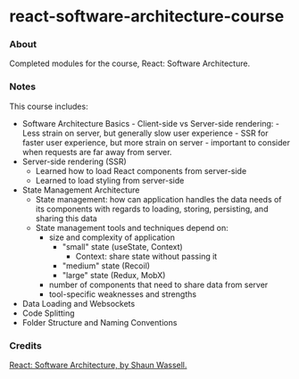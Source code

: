 # react-software-architecture-course

### About

Completed modules for the course, React: Software Architecture.

### Notes

This course includes:

- Software Architecture Basics - Client-side vs Server-side rendering: - Less strain on server, but generally slow user experience - SSR for faster user experience, but more strain on server - important to consider when requests are far away from server.
- Server-side rendering (SSR)
  - Learned how to load React components from server-side
  - Learned to load styling from server-side
- State Management Architecture
  - State management: how can application handles the data needs of its components with regards to loading, storing, persisting, and sharing this data
  - State management tools and techniques depend on:
    - size and complexity of application
      - "small" state (useState, Context)
        - Context: share state without passing it 
      - "medium" state (Recoil)
      - "large" state (Redux, MobX)
    - number of components that need to share data from server
    - tool-specific weaknesses and strengths
- Data Loading and Websockets
- Code Splitting
- Folder Structure and Naming Conventions

### Credits

[React: Software Architecture, by Shaun Wassell.](https://www.linkedin.com/learning/react-software-architecture/)
